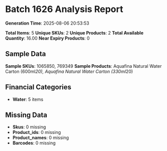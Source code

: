# Batch 1626 Analysis Report

**Generation Time**: 2025-08-06 20:53:53

**Total Items**: 5
**Unique SKUs**: 2
**Unique Products**: 2
**Total Available Quantity**: 16.00
**Near Expiry Products**: 0

## Sample Data
**Sample SKUs**: 1065850, 769349
**Sample Products**: Aquafina Natural Water Carton (600ml*20), Aquafina Natural Water Carton (330ml*20)

## Financial Categories
- **Water**: 5 items

## Missing Data
- **Skus**: 0 missing
- **Product_ids**: 0 missing
- **Product_names**: 0 missing
- **Barcodes**: 0 missing
